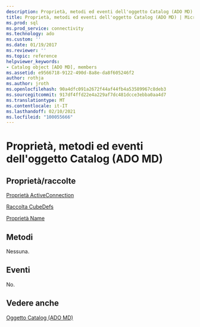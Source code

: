 ```yaml
---
description: Proprietà, metodi ed eventi dell'oggetto Catalog (ADO MD)
title: Proprietà, metodi ed eventi dell'oggetto Catalog (ADO MD) | Microsoft Docs
ms.prod: sql
ms.prod_service: connectivity
ms.technology: ado
ms.custom: ''
ms.date: 01/19/2017
ms.reviewer: ''
ms.topic: reference
helpviewer_keywords:
- Catalog object [ADO MD], members
ms.assetid: e9566718-9122-490d-8a8e-da8f605246f2
author: rothja
ms.author: jroth
ms.openlocfilehash: 90a4dfc091a2672f44af44fb4a53589967c8deb3
ms.sourcegitcommit: 917df4ffd22e4a229af7dc481dcce3ebba0aa4d7
ms.translationtype: MT
ms.contentlocale: it-IT
ms.lasthandoff: 02/10/2021
ms.locfileid: "100055666"
---
```

# <a name="catalog-object-properties-methods-and-events-ado-md"></a>Proprietà, metodi ed eventi dell'oggetto Catalog (ADO MD)
## <a name="propertiescollections"></a>Proprietà/raccolte  
 [Proprietà ActiveConnection](./activeconnection-property-ado-md.md)  
  
 [Raccolta CubeDefs](./cubedefs-collection-ado-md.md)  
  
 [Proprietà Name](./name-property-ado-md.md)  
  
## <a name="methods"></a>Metodi  
 Nessuna.  
  
## <a name="events"></a>Eventi  
 No.  
  
## <a name="see-also"></a>Vedere anche  
 [Oggetto Catalog (ADO MD)](./catalog-object-ado-md.md)